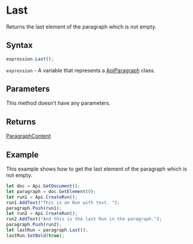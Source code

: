 # Last

Returns the last element of the paragraph which is not empty.

## Syntax

```javascript
expression.Last();
```

`expression` - A variable that represents a [ApiParagraph](../ApiParagraph.md) class.

## Parameters

This method doesn't have any parameters.

## Returns

[ParagraphContent](../../Enumeration/ParagraphContent.md)

## Example

This example shows how to get the last element of the paragraph which is not empty.

```javascript editor-docx
let doc = Api.GetDocument();
let paragraph = doc.GetElement(0);
let run1 = Api.CreateRun();
run1.AddText("This is an Run with text. ");
paragraph.Push(run1);
let run2 = Api.CreateRun();
run2.AddText("And this is the last Run in the paragraph.");
paragraph.Push(run2);
let lastRun = paragraph.Last();
lastRun.SetBold(true);
```
